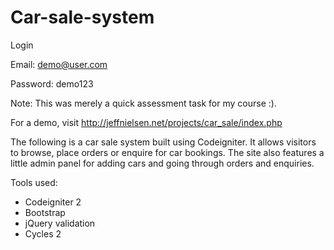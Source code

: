 # Car-sale-system

Login

Email: demo@user.com

Password: demo123


Note: This was merely a quick assessment task for my course :).

For a demo, visit http://jeffnielsen.net/projects/car_sale/index.php

The following is a car sale system built using Codeigniter. It allows visitors to browse, place orders or enquire for car bookings. The site also features a little admin panel for adding cars and going through orders and enquiries.

Tools used:
- Codeigniter 2
- Bootstrap
- jQuery validation
- Cycles 2
